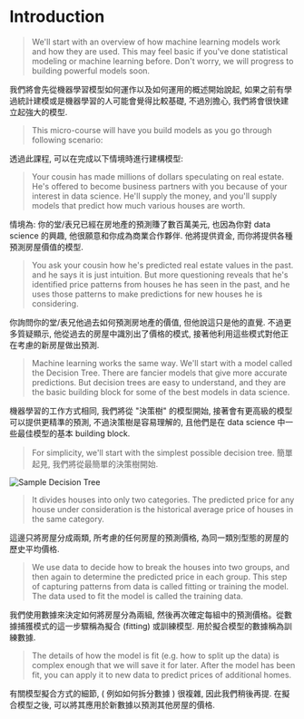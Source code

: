 # Introduction

>We'll start with an overview of how machine learning models work and how they are used. This may feel basic if you've done statistical modeling or machine learning before. Don't worry, we will progress to building powerful models soon.

我們將會先從機器學習模型如何運作以及如何運用的概述開始說起, 如果之前有學過統計建模或是機器學習的人可能會覺得比較基礎, 不過別擔心, 我們將會很快建立起強大的模型.

>This micro-course will have you build models as you go through following scenario:

透過此課程, 可以在完成以下情境時進行建構模型:

>Your cousin has made millions of dollars speculating on real estate. He's offered to become business partners with you because of your interest in data science. He'll supply the money, and you'll supply models that predict how much various houses are worth.

情境為: 你的堂/表兄已經在房地產的預測賺了數百萬美元, 也因為你對 data science 的興趣, 他很願意和你成為商業合作夥伴. 他將提供資金, 而你將提供各種預測房屋價值的模型.

>You ask your cousin how he's predicted real estate values in the past. and he says it is just intuition. But more questioning reveals that he's identified price patterns from houses he has seen in the past, and he uses those patterns to make predictions for new houses he is considering.

你詢問你的堂/表兄他過去如何預測房地產的價值, 但他說這只是他的直覺. 不過更多質疑顯示, 他從過去的房屋中識別出了價格的模式, 接著他利用這些模式對他正在考慮的新房屋做出預測.

>Machine learning works the same way. We'll start with a model called the Decision Tree. There are fancier models that give more accurate predictions. But decision trees are easy to understand, and they are the basic building block for some of the best models in data science.

機器學習的工作方式相同, 我們將從 "決策樹" 的模型開始, 接著會有更高級的模型可以提供更精準的預測, 不過決策樹是容易理解的, 且他們是在 data science 中一些最佳模型的基本 building block.

>For simplicity, we'll start with the simplest possible decision tree.
簡單起見, 我們將從最簡單的決策樹開始.

![Sample Decision Tree]([s_notes/imgs/sample_decision_t/Kaggle_courseree.png](https://github.com/prince811009/Kaggle_courses_notes/blob/master/imgs/sample_decision_tree.png) "Sample Decision Tree")

>It divides houses into only two categories. The predicted price for any house under consideration is the historical average price of houses in the same category.

這邊只將房屋分成兩類, 所考慮的任何房屋的預測價格, 為同一類別型態的房屋的歷史平均價格.

>We use data to decide how to break the houses into two groups, and then again to determine the predicted price in each group. This step of capturing patterns from data is called fitting or training the model. The data used to fit the model is called the training data.

我們使用數據來決定如何將房屋分為兩組, 然後再次確定每組中的預測價格。從數據捕獲模式的這一步驟稱為擬合 (fitting) 或訓練模型. 用於擬合模型的數據稱為訓練數據.

>The details of how the model is fit (e.g. how to split up the data) is complex enough that we will save it for later. After the model has been fit, you can apply it to new data to predict prices of additional homes.

有關模型擬合方式的細節, ( 例如如何拆分數據 ) 很複雜, 因此我們稍後再提. 在擬合模型之後, 可以將其應用於新數據以預測其他房屋的價格.
